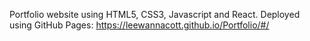 Portfolio website using HTML5, CSS3, Javascript and React. Deployed using GitHub Pages: https://leewannacott.github.io/Portfolio/#/
